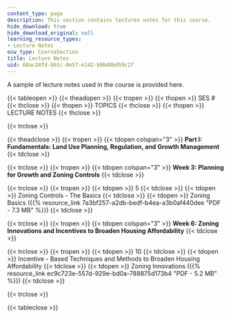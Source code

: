 ```yaml
---
content_type: page
description: This section contains lectures notes for this course.
hide_download: true
hide_download_original: null
learning_resource_types:
- Lecture Notes
ocw_type: CourseSection
title: Lecture Notes
uid: 68ac24fd-bb1c-0e57-e142-b0bd8bd59c2f
---
```


A sample of lecture notes used in the course is provided here.

{{< tableopen >}}
{{< theadopen >}}
{{< tropen >}}
{{< thopen >}}
SES #
{{< thclose >}}
{{< thopen >}}
TOPICS
{{< thclose >}}
{{< thopen >}}
LECTURE NOTES
{{< thclose >}}

{{< trclose >}}

{{< theadclose >}}
{{< tropen >}}
{{< tdopen colspan="3" >}}
**Part I: Fundamentals: Land Use Planning, Regulation, and Growth Management**
{{< tdclose >}}

{{< trclose >}}
{{< tropen >}}
{{< tdopen colspan="3" >}}
**Week 3: Planning for Growth and Zoning Controls**
{{< tdclose >}}

{{< trclose >}}
{{< tropen >}}
{{< tdopen >}}
5
{{< tdclose >}}
{{< tdopen >}}
Zoning Controls - The Basics
{{< tdclose >}}
{{< tdopen >}}
Zoning Basics ({{% resource_link 7a3bf257-a2db-bedf-b4ea-a3b0af440dee "PDF - 7.3 MB" %}})
{{< tdclose >}}

{{< trclose >}}
{{< tropen >}}
{{< tdopen colspan="3" >}}
**Week 6: Zoning Innovations and Incentives to Broaden Housing Affordability**
{{< tdclose >}}

{{< trclose >}}
{{< tropen >}}
{{< tdopen >}}
10
{{< tdclose >}}
{{< tdopen >}}
Incentive - Based Techniques and Methods to Broaden Housing Affordability
{{< tdclose >}}
{{< tdopen >}}
Zoning Innovations ({{% resource_link ec9c723e-557d-929e-bd0a-788875d173b4 "PDF - 5.2 MB" %}})
{{< tdclose >}}

{{< trclose >}}

{{< tableclose >}}